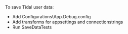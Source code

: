 ﻿To save Tidal user data:
* Add Configurations\App.Debug.config
* Add transforms for appsettings and connectionstrings
* Run SaveDataTests